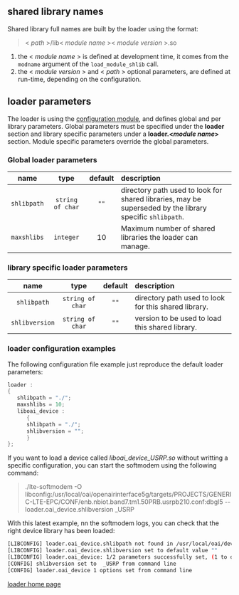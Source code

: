 ## shared library names
Shared library full names are built by the loader using the format:
>  < *path* >/lib< *module name* >< *module version* >.so

1.  the < *module name* > is defined at development time, it comes from the `modname`  argument of the `load_module_shlib` call.
1.  the < *module version* > and < *path* > optional  parameters, are defined at run-time, depending on the configuration.

## loader parameters
The loader is using the [configuration module](../../../config/DOC/config.md), and defines global and per library parameters. Global parameters must be specified under the **loader** section and library specific parameters under a **loader.<*module name*>** section. Module specific parameters override the global parameters.
### Global loader parameters
| name | type | default | description |
|:---:|:---:|:---:|:----|
| `shlibpath` | `string of char` | `""` | directory path used to look for shared libraries, may be superseded by the library specific `shlibpath`.|
| `maxshlibs` | `integer` | 10 | Maximum number of shared libraries the loader can  manage. |

### library specific loader parameters
| name | type | default | description |
|:---:|:---:|:---:|:----|
| `shlibpath` | `string of char` | `""` | directory path used to look for this shared library.|
| `shlibversion` | `string of char` | `""` | version to be used to load this shared library.|

### loader configuration examples

The following configuration file example just reproduce the default loader parameters:
```c
loader :
{
   shlibpath = "./";
   maxshlibs = 10;
   liboai_device :
      {
      shlibpath = "./";
      shlibversion = "";
      }
};
```
If you want to load a device called *liboai_device_USRP.so* without writting a specific configuration, you can start the softmodem using the following command:
> ./lte-softmodem -O libconfig:/usr/local/oai/openairinterface5g/targets/PROJECTS/GENERIC-LTE-EPC/CONF/enb.nbiot.band7.tm1.50PRB.usrpb210.conf:dbgl5  --loader.oai_device.shlibversion _USRP

With this latest example, nn the softmodem logs, you can check that the right device library has been loaded:
```bash
[LIBCONFIG] loader.oai_device.shlibpath not found in /usr/local/oai/develop-nb-iot-merge/openairinterface5g/targets/PROJECTS/GENERIC-LTE-EPC/CONF/enb.nbiot.band7.tm1.50PRB.usrpb210.conf
[LIBCONFIG] loader.oai_device.shlibversion set to default value ""
[LIBCONFIG] loader.oai_device: 1/2 parameters successfully set, (1 to default value)
[CONFIG] shlibversion set to  _USRP from command line
[CONFIG] loader.oai_device 1 options set from command line

```

[loader home page](../loader.md)

